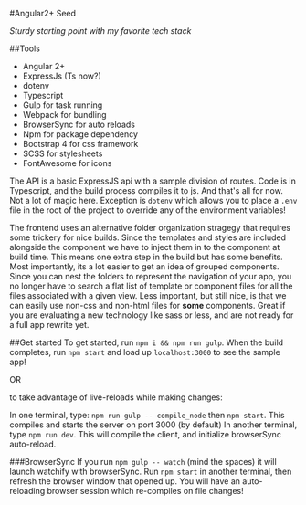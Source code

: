 #Angular2+ Seed

_Sturdy starting point with my favorite tech stack_

##Tools
- Angular 2+
- ExpressJs (Ts now?)
- dotenv
- Typescript
- Gulp for task running
- Webpack for bundling
- BrowserSync for auto reloads  
- Npm for package dependency
- Bootstrap 4 for css framework
- SCSS for stylesheets
- FontAwesome for icons

The API is a basic ExpressJS api with a sample division of routes. Code is in Typescript, and the build process compiles it to js. And that's all for now.
Not a lot of magic here. Exception is `dotenv` which allows you to place a `.env` file in the root of the project to override any of the environment variables!


The frontend uses an alternative folder organization stragegy that requires some trickery for nice builds. Since the templates and styles are included alongside the component 
we have to inject them in to the component at build time. This means one extra step in the build but has some benefits. Most importantly, its a lot easier to get an idea of grouped 
components. Since you can nest the folders to represent the navigation of your app, you no longer have to search a flat list of template or component files for all the 
files associated with a given view. Less important, but still nice, is that we can easily use non-css and non-html files for __some__ components. Great if you are evaluating 
a new technology like sass or less, and are not ready for a full app rewrite yet.


##Get started
To get started, run `npm i && npm run gulp`. When the build completes, run `npm start` and load up `localhost:3000` to see the sample app!

OR

to take advantage of live-reloads while making changes:

In one terminal, type: `npm run gulp -- compile_node` then `npm start`. This compiles and starts the server on port 3000 (by default)
In another terminal, type `npm run dev`. This will compile the client, and initialize browserSync auto-reload.

###BrowserSync
If you run `npm gulp -- watch` (mind the spaces) it will launch watchify with browserSync. Run `npm start` in another terminal, then refresh the browser window that opened up. 
You will have an auto-reloading browser session which re-compiles on file changes!
